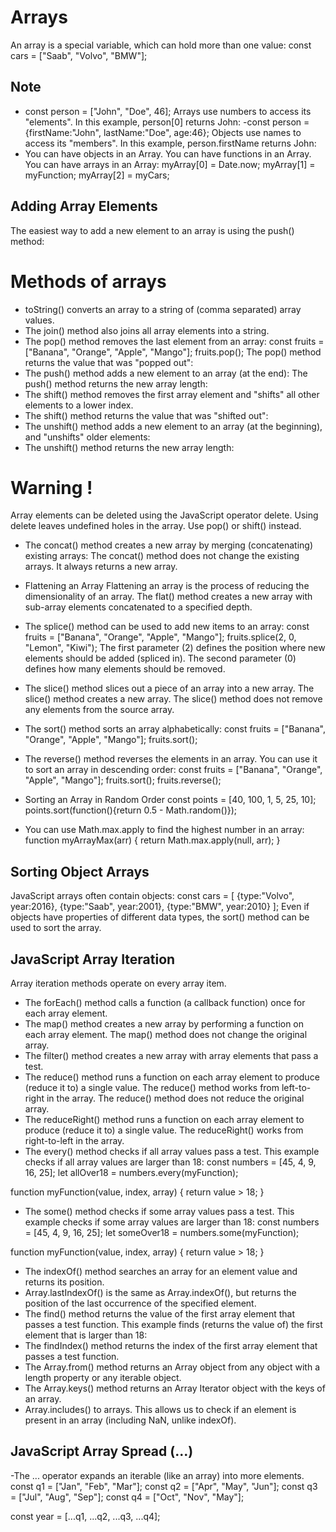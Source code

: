 # Arrays
An array is a special variable, which can hold more than one value:
const cars = ["Saab", "Volvo", "BMW"];

## Note
- const person = ["John", "Doe", 46];
Arrays use numbers to access its "elements". In this example, person[0] returns John:
-const person = {firstName:"John", lastName:"Doe", age:46};
Objects use names to access its "members". In this example, person.firstName returns John:
- You can have objects in an Array. You can have functions in an Array. You can have arrays in an Array:
myArray[0] = Date.now;
myArray[1] = myFunction;
myArray[2] = myCars;

## Adding Array Elements
The easiest way to add a new element to an array is using the push() method:

# Methods of arrays
- toString() converts an array to a string of (comma separated) array values.
- The join() method also joins all array elements into a string.
- The pop() method removes the last element from an array:
const fruits = ["Banana", "Orange", "Apple", "Mango"];
fruits.pop();
The pop() method returns the value that was "popped out":
- The push() method adds a new element to an array (at the end):
The push() method returns the new array length:
- The shift() method removes the first array element and "shifts" all other elements to a lower index.
- The shift() method returns the value that was "shifted out":
- The unshift() method adds a new element to an array (at the beginning), and "unshifts" older elements:
- The unshift() method returns the new array length:

# Warning !
Array elements can be deleted using the JavaScript operator delete.
Using delete leaves undefined holes in the array.
Use pop() or shift() instead.

- The concat() method creates a new array by merging (concatenating) existing arrays:
The concat() method does not change the existing arrays. It always returns a new array.
- Flattening an Array
Flattening an array is the process of reducing the dimensionality of an array.
The flat() method creates a new array with sub-array elements concatenated to a specified depth.
- The splice() method can be used to add new items to an array:
const fruits = ["Banana", "Orange", "Apple", "Mango"];
fruits.splice(2, 0, "Lemon", "Kiwi");
The first parameter (2) defines the position where new elements should be added (spliced in).
The second parameter (0) defines how many elements should be removed.
- The slice() method slices out a piece of an array into a new array.
The slice() method creates a new array.
The slice() method does not remove any elements from the source array.

- The sort() method sorts an array alphabetically:
const fruits = ["Banana", "Orange", "Apple", "Mango"];
fruits.sort();
- The reverse() method reverses the elements in an array.
You can use it to sort an array in descending order:
const fruits = ["Banana", "Orange", "Apple", "Mango"];
fruits.sort();
fruits.reverse();

- Sorting an Array in Random Order
const points = [40, 100, 1, 5, 25, 10];
points.sort(function(){return 0.5 - Math.random()});
- You can use Math.max.apply to find the highest number in an array:
function myArrayMax(arr) {
  return Math.max.apply(null, arr);
}

## Sorting Object Arrays
JavaScript arrays often contain objects:
const cars = [
  {type:"Volvo", year:2016},
  {type:"Saab", year:2001},
  {type:"BMW", year:2010}
];
Even if objects have properties of different data types, the sort() method can be used to sort the array.

## JavaScript Array Iteration
Array iteration methods operate on every array item.

- The forEach() method calls a function (a callback function) once for each array element.
- The map() method creates a new array by performing a function on each array element.
The map() method does not change the original array.
- The filter() method creates a new array with array elements that pass a test.
- The reduce() method runs a function on each array element to produce (reduce it to) a single value.
The reduce() method works from left-to-right in the array.
The reduce() method does not reduce the original array.
- The reduceRight() method runs a function on each array element to produce (reduce it to) a single value.
The reduceRight() works from right-to-left in the array.
- The every() method checks if all array values pass a test.
This example checks if all array values are larger than 18:
const numbers = [45, 4, 9, 16, 25];
let allOver18 = numbers.every(myFunction);

function myFunction(value, index, array) {
  return value > 18;
}

- The some() method checks if some array values pass a test.
This example checks if some array values are larger than 18:
const numbers = [45, 4, 9, 16, 25];
let someOver18 = numbers.some(myFunction);

function myFunction(value, index, array) {
  return value > 18;
}
- The indexOf() method searches an array for an element value and returns its position.
- Array.lastIndexOf() is the same as Array.indexOf(), but returns the position of the last occurrence of the specified element.
- The find() method returns the value of the first array element that passes a test function.
This example finds (returns the value of) the first element that is larger than 18:
- The findIndex() method returns the index of the first array element that passes a test function.
- The Array.from() method returns an Array object from any object with a length property or any iterable object.
- The Array.keys() method returns an Array Iterator object with the keys of an array.
- Array.includes() to arrays. This allows us to check if an element is present in an array (including NaN, unlike indexOf).
 
## JavaScript Array Spread (...)
-The ... operator expands an iterable (like an array) into more elements.
const q1 = ["Jan", "Feb", "Mar"];
const q2 = ["Apr", "May", "Jun"];
const q3 = ["Jul", "Aug", "Sep"];
const q4 = ["Oct", "Nov", "May"];

const year = [...q1, ...q2, ...q3, ...q4];




